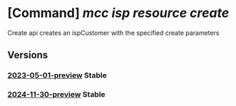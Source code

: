 # [Command] _mcc isp resource create_

Create api creates an ispCustomer with the specified create parameters

## Versions

### [2023-05-01-preview](/Resources/mgmt-plane/L3N1YnNjcmlwdGlvbnMve30vcmVzb3VyY2Vncm91cHMve30vcHJvdmlkZXJzL21pY3Jvc29mdC5jb25uZWN0ZWRjYWNoZS9pc3BjdXN0b21lcnMve30=/2023-05-01-preview.xml) **Stable**

<!-- mgmt-plane /subscriptions/{}/resourcegroups/{}/providers/microsoft.connectedcache/ispcustomers/{} 2023-05-01-preview -->

### [2024-11-30-preview](/Resources/mgmt-plane/L3N1YnNjcmlwdGlvbnMve30vcmVzb3VyY2Vncm91cHMve30vcHJvdmlkZXJzL21pY3Jvc29mdC5jb25uZWN0ZWRjYWNoZS9pc3BjdXN0b21lcnMve30=/2024-11-30-preview.xml) **Stable**

<!-- mgmt-plane /subscriptions/{}/resourcegroups/{}/providers/microsoft.connectedcache/ispcustomers/{} 2024-11-30-preview -->
